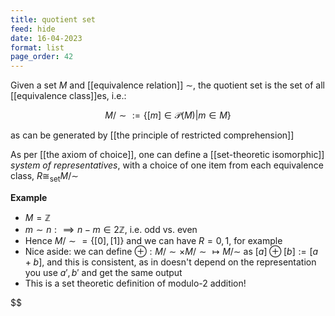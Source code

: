 ```yaml
---
title: quotient set
feed: hide
date: 16-04-2023
format: list
page_order: 42
---
```



Given a set $M$ and [[equivalence relation]] $\sim$, the quotient set is the set of all [[equivalence class]]es, i.e.: 

$$M/\sim := \{[m] \in \mathcal P(M) | m\in M\}$$

as can be generated by [[the principle of restricted comprehension]]

As per [[the axiom of choice]], one can define a [[set-theoretic isomorphic]] *system of representatives*, with a choice of one item from each equivalence class, $R\cong_\text{set}M/\sim$

**Example**
- $M = \mathbb Z$
- $m\sim n:\implies n-m\in 2\mathbb Z$, i.e. odd vs. even
- Hence $M/\sim = \{[0], [1]\}$ and we can have $R = {0, 1}$, for example
- Nice aside: we can define  $\oplus: M/\sim \times M/\sim \mapsto M/\sim$ as $[a]\oplus[b] := [a+b]$, and this is consistent, as in doesn't depend on the representation you use $a', b'$ and get the same output
- This is a set theoretic definition of modulo-2 addition!


$$